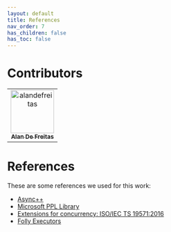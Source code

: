 ```yaml
---
layout: default
title: References
nav_order: 7
has_children: false
has_toc: false
---
```


# Contributors

<!-- readme: collaborators,contributors -start --> 
<table>
<tr>
    <td align="center">
        <a href="https://github.com/alandefreitas">
            <img src="https://avatars.githubusercontent.com/u/5369819?v=4" width="100;" alt="alandefreitas"/>
            <br />
            <sub><b>Alan De Freitas</b></sub>
        </a>
    </td></tr>
</table>
<!-- readme: collaborators,contributors -end -->

# References

These are some references we used for this work:

- [Async++](https://github.com/Amanieu/asyncplusplus)
- [Microsoft PPL Library](https://docs.microsoft.com/en-us/cpp/parallel/concrt/parallel-patterns-library-ppl?redirectedfrom=MSDN&view=msvc-160)
- [Extensions for concurrency: ISO/IEC TS 19571:2016](https://www.iso.org/standard/65242.html)
- [Folly Executors](https://github.com/facebook/folly/blob/master/folly/docs/Executors.md)


